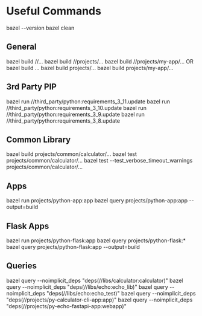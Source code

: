 # Useful Commands

bazel --version
bazel clean

## General

bazel build //...
bazel build //projects/...
bazel build //projects/my-app/...
OR
bazel build ...
bazel build projects/...
bazel build projects/my-app/...

## 3rd Party PIP

bazel run //third_party/python:requirements_3_11.update
bazel run //third_party/python:requirements_3_10.update
bazel run //third_party/python:requirements_3_9.update
bazel run //third_party/python:requirements_3_8.update

## Common Library

bazel build projects/common/calculator/...
bazel test projects/common/calculator/...
bazel test --test_verbose_timeout_warnings projects/common/calculator/...

## Apps

bazel run projects/python-app:app
bazel query projects/python-app:app --output=build

## Flask Apps

bazel run projects/python-flask:app
bazel query projects/python-flask:*
bazel query projects/python-flask:app --output=build

## Queries

bazel query --noimplicit_deps "deps(//libs/calculator:calculator)"
bazel query --noimplicit_deps "deps(//libs/echo:echo_lib)"
bazel query --noimplicit_deps "deps(//libs/echo:echo_test)"
bazel query --noimplicit_deps "deps(//projects/py-calculator-cli-app:app)"
bazel query --noimplicit_deps "deps(//projects/py-echo-fastapi-app:webapp)"

